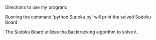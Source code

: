 Directions to use my program:

Running the command 'python Sudoku.py' will print the solved Sodoku Board.

The Sudoku Board utilizes the Backtracking algorithm to solve it.
